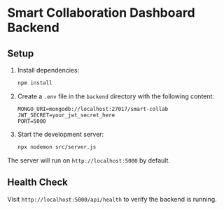 # Smart Collaboration Dashboard Backend

## Setup

1. Install dependencies:
   ```sh
   npm install
   ```

2. Create a `.env` file in the `backend` directory with the following content:
   ```env
   MONGO_URI=mongodb://localhost:27017/smart-collab
   JWT_SECRET=your_jwt_secret_here
   PORT=5000
   ```

3. Start the development server:
   ```sh
   npx nodemon src/server.js
   ```

The server will run on `http://localhost:5000` by default.

## Health Check
Visit `http://localhost:5000/api/health` to verify the backend is running. 